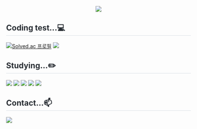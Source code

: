 <div align= "center">
    <img src="https://capsule-render.vercel.app/api?type=venom&color=0:899379,100:787878&height=160&text=KimMinSoo&animation=twinkling&fontColor=000000&fontSize=60&stroke=CDCDCD&strokeWidth=1" />
</div>
<h2 style="border-bottom: 1px solid #d8dee4; color: #282d33;">  Coding test...💻 </h2>
<div align="left">
  
  [![Solved.ac
  프로필](http://mazassumnida.wtf/api/v2/generate_badge?boj=riinti)](https://solved.ac/riinti)
  <img src="http://mazandi.herokuapp.com/api?handle=riinti&theme=warm"/>
<div/>
  
<div style="text-align: left;">
  <h2 style="border-bottom: 1px solid #d8dee4; color: #282d33;"> Studying...✏️ </h2>
  <div style="margin: ; text-align: left;" "text-align: left;"> 
    <img src="https://img.shields.io/badge/Python-3776AB?style=for-the-badge&logo=Python&logoColor=white">
    <img src="https://img.shields.io/badge/C-A8B9CC?style=for-the-badge&logo=C&logoColor=white">
    <img src="https://img.shields.io/badge/HTML5-E34F26?style=for-the-badge&logo=HTML5&logoColor=white">
    <img src="https://img.shields.io/badge/CSS3-1572B6?style=for-the-badge&logo=CSS3&logoColor=white">
    <img src="https://img.shields.io/badge/Javascript-F7DF1E?style=for-the-badge&logo=Javascript&logoColor=white">
  <br/></div>
</div>

<div style="text-align: left;">
    <h2 style="border-bottom: 1px solid #d8dee4; color: #282d33;"> Contact...📫 </h2>
    <div style="text-align: left;"> <a href=mailto:minsoo051218@gmail.com> <img src="https://img.shields.io/badge/Gmail-EA4335?style=for-the-badge&logo=Gmail&logoColor=white&link=mailto:minsoo051218@gmail.com"> </a>
    </div>
    
</div>
    

    
<!--
**riinti/riinti** is a ✨ _special_ ✨ repository because its `README.md` (this file) appears on your GitHub profile.

Here are some ideas to get you started:

- 🔭 I’m currently working on ...
- 🌱 I’m currently learning ...
- 👯 I’m looking to collaborate on ...
- 🤔 I’m looking for help with ...
- 💬 Ask me about ...
- 📫 How to reach me: ...
- 😄 Pronouns: ...
- ⚡ Fun fact: ...
-->
